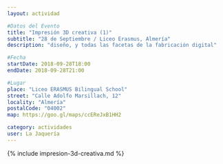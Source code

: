 ```yaml
---
layout: actividad

#Datos del Evento
title: "Impresión 3D creativa (1)"
subtitle: "28 de Septiembre / Liceo Erasmus, Almería"
description: "diseño, y todas las facetas de la fabricación digital"

#Fecha
startDate: 2018-09-28T18:00
endDate: 2018-09-28T21:00

#Lugar
place: "Liceo ERASMUS Bilingual School"
street: "Calle Adolfo Marsillach, 12"
locality: "Almería"
postalCode: "04002"
map: https://goo.gl/maps/ccEReJxB1HH2

category: actividades
user: La Jaquería
---
```


{% include impresion-3d-creativa.md %}
